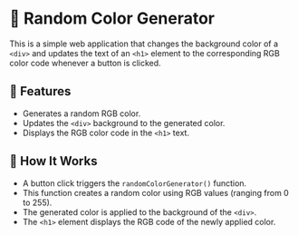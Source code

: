 # 🎨 Random Color Generator

This is a simple web application that changes the background color of a `<div>` and updates the text of an `<h1>` element to the corresponding RGB color code whenever a button is clicked.

## 🚀 Features

- Generates a random RGB color.
- Updates the `<div>` background to the generated color.
- Displays the RGB color code in the `<h1>` text.

## 🧠 How It Works

- A button click triggers the `randomColorGenerator()` function.
- This function creates a random color using RGB values (ranging from 0 to 255).
- The generated color is applied to the background of the `<div>`.
- The `<h1>` element displays the RGB code of the newly applied color.
